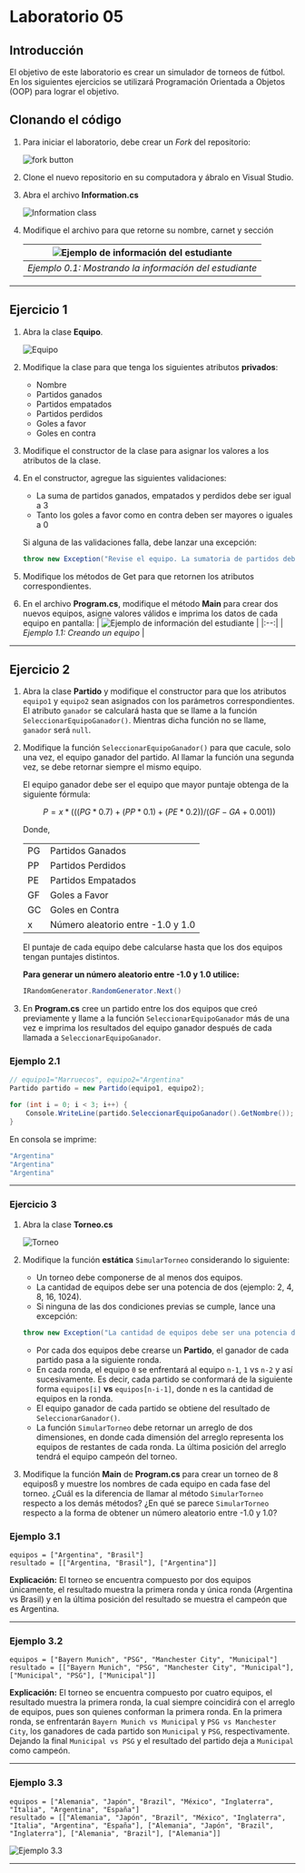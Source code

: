 # Laboratorio 05

## Introducción

El objetivo de este laboratorio es crear un simulador de torneos de fútbol. En los siguientes ejercicios se utilizará Programación Orientada a Objetos (OOP) para lograr el objetivo.

## Clonando el código

1. Para iniciar el laboratorio, debe crear un *Fork* del repositorio:

    ![fork button](images/fork.png)

2. Clone el nuevo repositorio en su computadora y ábralo en Visual Studio.

3. Abra el archivo **Information.cs**

    ![Information class](images/Information.png)

4. Modifique el archivo para que retorne su nombre, carnet y sección

    | ![Ejemplo de información del estudiante](images/NameExample.png) |
    |:--:|
    | *Ejemplo 0.1: Mostrando la información del estudiante* |

___

## Ejercicio 1

1. Abra la clase **Equipo**.

    ![Equipo](images/Equipo.png)

2. Modifique la clase para que tenga los siguientes atributos **privados**:

    - Nombre
    - Partidos ganados
    - Partidos empatados
    - Partidos perdidos
    - Goles a favor
    - Goles en contra

3. Modifique el constructor de la clase para asignar los valores a los atributos de la clase.

4. En el constructor, agregue las siguientes validaciones:

    - La suma de partidos ganados, empatados y perdidos debe ser igual a 3
    - Tanto los goles a favor como en contra deben ser mayores o iguales a 0

    Si alguna de las validaciones falla, debe lanzar una excepción:

    ```c#
    throw new Exception("Revise el equipo. La sumatoria de partidos debe ser igual a 3 y los goles anotados y a favor deben ser mayores o iguales a cero.");
    ```

5. Modifique los métodos de Get para que retornen los atributos correspondientes.

6. En el archivo **Program.cs**, modifique el método **Main** para crear dos nuevos equipos, asigne valores válidos e imprima los datos de cada equipo en pantalla:
    | ![Ejemplo de información del estudiante](images/NewEquipo.png) |
    |:--:|
    | *Ejemplo 1.1: Creando un equipo* |

___

## Ejercicio 2

1. Abra la clase **Partido** y modifique el constructor para que los atributos `equipo1` y `equipo2` sean asignados con los parámetros correspondientes. El atributo `ganador` se calculará hasta que se llame a la función `SeleccionarEquipoGanador()`. Mientras dicha función no se llame, `ganador` será `null`.

2. Modifique la función `SeleccionarEquipoGanador()` para que cacule, solo una vez, el equipo ganador del partido. Al llamar la función una segunda vez, se debe retornar siempre el mismo equipo.

    El equipo ganador debe ser el equipo que mayor puntaje obtenga de la siguiente fórmula:

    ```math
    P = x * (((PG*0.7) + (PP*0.1) + (PE*0.2)) / (GF-GA+0.001))
    ```

    Donde,

    |||
    |--|--|
    |PG|Partidos Ganados|
    |PP|Partidos Perdidos|
    |PE|Partidos Empatados|
    |GF|Goles a Favor|
    |GC|Goles en Contra|
    |x|Número aleatorio entre -1.0 y 1.0|

    El puntaje de cada equipo debe calcularse hasta que los dos equipos tengan puntajes distintos.

    **Para generar un número aleatorio entre -1.0 y 1.0 utilice:**

    ```c#
    IRandomGenerator.RandomGenerator.Next()
    ```

3. En **Program.cs** cree un partido entre los dos equipos que creó previamente y llame a la función `SeleccionarEquipoGanador` más de una vez e imprima los resultados del equipo ganador después de cada llamada a `SeleccionarEquipoGanador`.

### Ejemplo 2.1

```C#
// equipo1="Marruecos", equipo2="Argentina"
Partido partido = new Partido(equipo1, equipo2);

for (int i = 0; i < 3; i++) {
    Console.WriteLine(partido.SeleccionarEquipoGanador().GetNombre());
}
```

En consola se imprime:

```bash
"Argentina"
"Argentina"
"Argentina"
```

___

### Ejercicio 3

1. Abra la clase **Torneo.cs**

    ![Torneo](images/Torneo.png)

2. Modifique la función **estática** `SimularTorneo` considerando lo siguiente:

    - Un torneo debe componerse de al menos dos equipos.
    - La cantidad de equipos debe ser una potencia de dos (ejemplo: 2, 4, 8, 16, 1024).
    - Si ninguna de las dos condiciones previas se cumple, lance una excepción:

    ```c#
    throw new Exception("La cantidad de equipos debe ser una potencia de dos y deben existir al menos dos equipos");
    ```

    - Por cada dos equipos debe crearse un **Partido**, el ganador de cada partido pasa a la siguiente ronda.
    - En cada ronda, el equipo `0` se enfrentará al equipo `n-1`, `1` vs `n-2` y así sucesivamente. Es decir, cada partido se conformará de la siguiente forma `equipos[i]` **vs** `equipos[n-i-1]`, donde n es la cantidad de equipos en la ronda.
    - El equipo ganador de cada partido se obtiene del resultado de `SeleccionarGanador()`.
    - La función `SimularTorneo` debe retornar un arreglo de dos dimensiones, en donde cada dimensión del arreglo representa los equipos de restantes de cada ronda. La última posición del arreglo tendrá el equipo campeón del torneo.

3. Modifique la función **Main** de **Program.cs** para crear un torneo de 8 equiposß y muestre los nombres de cada equipo en cada fase del torneo. ¿Cuál es la diferencia de llamar al método `SimularTorneo` respecto a los demás métodos? ¿En qué se parece `SimularTorneo` respecto a la forma de obtener un número aleatorio entre -1.0 y 1.0?

### Ejemplo 3.1

```none
equipos = ["Argentina", "Brasil"]
resultado = [["Argentina, "Brasil"], ["Argentina"]]
```

**Explicación:** El torneo se encuentra compuesto por dos equipos únicamente, el resultado muestra la primera ronda y única ronda (Argentina vs Brasil) y en la última posición del resultado se muestra el campeón que es Argentina.

___

### Ejemplo 3.2

```none
equipos = ["Bayern Munich", "PSG", "Manchester City", "Municipal"]
resultado = [["Bayern Munich", "PSG", "Manchester City", "Municipal"], ["Municipal", "PSG"], ["Municipal"]]
```

**Explicación:** El torneo se encuentra compuesto por cuatro equipos, el resultado muestra la primera ronda, la cual siempre coincidirá con el arreglo de equipos, pues son quienes conforman la primera ronda. En la primera ronda, se enfrentarán `Bayern Munich vs Municipal` y `PSG vs Manchester City`, los ganadores de cada partido son `Municipal` y `PSG`, respectivamente. Dejando la final `Municipal vs PSG` y el resultado del partido deja a `Municipal` como campeón.

___

### Ejemplo 3.3

```none
equipos = ["Alemania", "Japón", "Brazil", "México", "Inglaterra", "Italia", "Argentina", "España"]
resultado = [["Alemania", "Japón", "Brazil", "México", "Inglaterra", "Italia", "Argentina", "España"], ["Alemania", "Japón", "Brazil", "Inglaterra"], ["Alemania", "Brazil"], ["Alemania"]]
```

![Ejemplo 3.3](images/EjemploTorneo.png)
___
